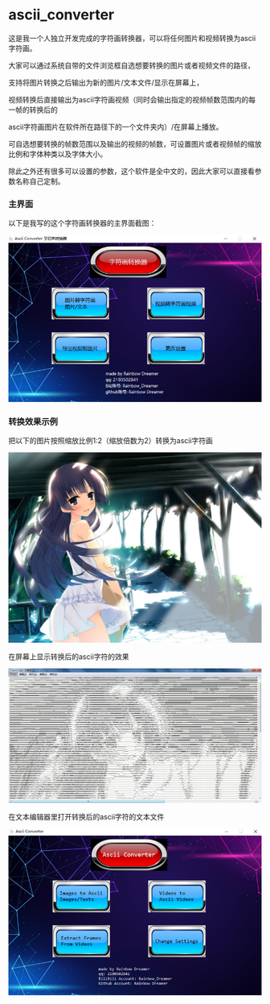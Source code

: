 # ascii_converter
这是我一个人独立开发完成的字符画转换器，可以将任何图片和视频转换为ascii字符画。

大家可以通过系统自带的文件浏览框自选想要转换的图片或者视频文件的路径，

支持将图片转换之后输出为新的图片/文本文件/显示在屏幕上，

视频转换后直接输出为ascii字符画视频（同时会输出指定的视频帧数范围内的每一帧的转换后的

ascii字符画图片在软件所在路径下的一个文件夹内）/在屏幕上播放。

可自选想要转换的帧数范围以及输出的视频的帧数，可设置图片或者视频帧的缩放比例和字体种类以及字体大小。

除此之外还有很多可以设置的参数，这个软件是全中文的，因此大家可以直接看参数名称自己定制。

### 主界面

以下是我写的这个字符画转换器的主界面截图：

![image](previews/1.jpg)

### 转换效果示例

把以下的图片按照缩放比例1:2（缩放倍数为2）转换为ascii字符画

![image](previews/2.jpg)

在屏幕上显示转换后的ascii字符的效果

![image](previews/3.jpg)

在文本编辑器里打开转换后的ascii字符的文本文件

![image](previews/4.jpg)


